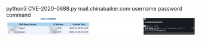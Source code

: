python3 CVE-2020-0688.py mail.chinabaiker.com username password command
![exp](https://github.com/Jumbo-WJB/CVE-2020-0688/raw/master/Snipaste_2020-02-26_20-36-56.jpg)

